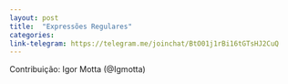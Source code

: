 ```yaml
---
layout: post
title:  "Expressões Regulares"
categories: 
link-telegram: https://telegram.me/joinchat/BtO01j1rBi16tGTsHJ2CuQ
---
```

Contribuição: Igor Motta (@Igmotta)

